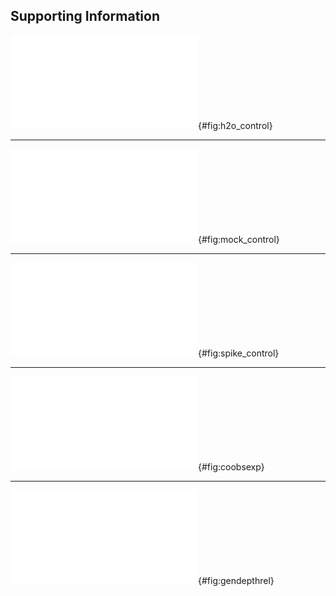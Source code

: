 
## Supporting Information

![Read counts of internal transcribed spacer (ITS2) sequences obtained from water controls, binned by assigned genus. Each panel shows reads from a separate aliquot of DNA-free water processed simultaneously through the same DNA extraction, PCR, and sequencing pipeline as the root samples. Notice that the y-axis shows raw read counts (not sample proportions as in other figures) and that the scale differs between panels.](../figs/h2o.pdf){#fig:h2o_control}

***

![Genus identities of internal transcribed spacer (ITS2) reads obtained from a mock community of DNA obtained from known-species root samples. Green dots show proportion of template DNA added to the mixture. Black bars show the proportion of reads obtained. Panels are technical replicates, each separately amplified and sequenced from the same aliquot of mixed DNA.](../figs/mock_gen.pdf){#fig:mock_control}

***

![Species identities of internal transcribed spacer (ITS2) reads obtained from (top row) DNA extracted from single-species root samples, and (second two rows) DNA from the '*Andropogon gerardii*' sample spiked with 1%, 5%, or 10% *Elymus canadensis* or *Sorghastrum nutans* DNA. Notice that the barcoding assignment identifies the dominant sequence from the '*Andropogon gerardii*' sample as *Solidago*, not a grass!](../figs/spikes.pdf){#fig:spike_control}

***

![Observed species co-occurrence rates versus the rates expected for independent, randomly distributed species of the same abundance, calculated separately for (a-c) shallow, medium, and deep soil layers, or (d) all samples from all depths. Each point represents one pair of species and the observed co-occurrence rate is the number of root samples with at least 1% of reads attributed to each species in the pair. Colors indicate species pairs that co-occur significantly more (blue) or less (yellow) often than expected under the null model (P < 0.05).](../figs/cooccur_obs_exp.pdf){#fig:coobsexp}

***

![Relative abundance (fraction of reads from each sample) as a function of sample depth for each observed plant genus. Sequences were clustered at 99% similarity and identified to species according to the closest BLAST match against internal transcribed spacer (ITS2) sequences in the Genbank `nt` database. Taxa were then collapsed by genus and groups with a mean abundance less than 1% per sample were removed for plotting.](../figs/genus_depth.pdf){#fig:gendepthrel}
